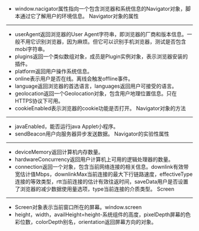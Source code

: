 - window.nacigator属性指向一个包含浏览器和系统信息的Navigator对象，脚本通过它了解用户的环境信息。
Navigator对象的属性
---
- userAgent返回浏览器的User Agent字符串，即浏览器的厂商和版本信息。一般不用它识别浏览器，因为麻烦。但它可以识别手机浏览器，测试是否包含mobi字符串。
- plugins返回一个类似数组对象，成员是Plugin实例对象，表示浏览器安装的插件。
- platform返回用户操作系统信息。
- online表示用户是否在线。离线会触发offline事件。
- language返回浏览器的首选语言，languages返回用户可接受的语言。
- geolocation返回一个Geolocation对象，包含用户地理位置信息。只在HTTPS协议下可用。
- cookieEnabled表示浏览器的cookie功能是否打开。
Navigator对象的方法
---
- javaEnabled，能否运行java Applet小程序。
- sendBeacon用户向服务器异步发送数据。
Navigator的实验性属性
---
- deviceMemory返回计算机内存数量。
- hardwareConcurrency返回用户计算机上可用的逻辑处理器的数量。
- connection返回一个对象，包含当前网络连接的相关信息。downlink有效带宽估计值Mbps，downlinkMax当前连接的最大下行链路速度，effectiveType连接的等效类型，rtt当前连接的估计有效往返时间，saveData用户是否设置了浏览器的减少数据使用量选项，type当前连接的介质类型。
Screen
---
- Screen对象表示当前窗口所在的屏幕。window.screen
- height，width，availHeight=height-系统组件的高度，pixelDepth屏幕的色彩位数，colorDepth别名，orientation返回屏幕方向的对象。